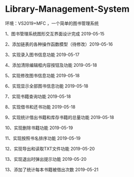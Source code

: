 # Library-Management-System
环境：VS2019+MFC ，一个简单的图书管理系统

1、图书管理系统图形交互界面设计完成 2019-05-15

2、添加链表的各种操作函数模型（待修改）2019-05-16

3、实现录入图书信息功能 2019-05-17

4、添加清除编辑框内容按钮及功能 2019-05-18

5、实现修改图书信息功能 2019-05-18

6、实现显示全部图书信息功能 2019-05-18

7、实现书籍查询功能 2019-05-18

8、实现借书和还书功能 2019-05-18

9、实现统计借出书籍和库存书籍的总量功能 2019-05-18

10、实现删除书籍功能 2019-05-19

11、实现按照书名排序功能 2019-05-19

12、实现导出和读取TXT文件功能 2019-05-20

13、实现退出时弹出提示功能 2019-05-20

13、添加了统计每本书籍被借出次数 2019-05-21
